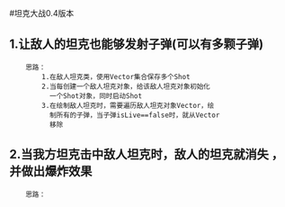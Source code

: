 #坦克大战0.4版本
   ## 1.让敌人的坦克也能够发射子弹(可以有多颗子弹)
        思路：
            1.在敌人坦克类，使用Vector集合保存多个Shot
            2.当每创建一个敌人坦克对象，给该敌人坦克对象初始化
              一个Shot对象，同时启动Shot
            3.在绘制敌人坦克时，需要遍历敌人坦克对象Vector，绘
              制所有的子弹，当子弹isLive==false时，就从Vector
              移除
   ## 2.当我方坦克击中敌人坦克时，敌人的坦克就消失 ，并做出爆炸效果
        思路：
            